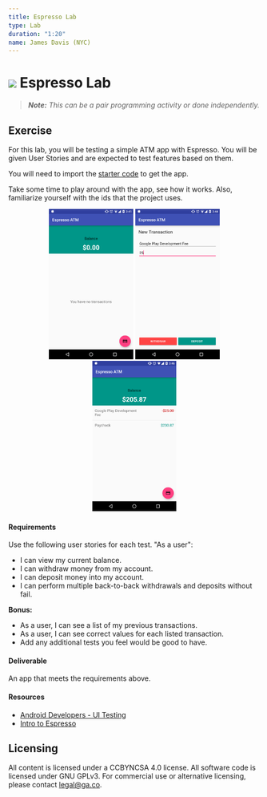 ```yaml
---
title: Espresso Lab
type: Lab
duration: "1:20"
name: James Davis (NYC)
---
```


# ![](https://ga-dash.s3.amazonaws.com/production/assets/logo-9f88ae6c9c3871690e33280fcf557f33.png) Espresso Lab

> ***Note:*** _This can be a pair programming activity or done independently._

## Exercise

For this lab, you will be testing a simple ATM app with Espresso. You will be given User Stories and are expected to test features based on them.

You will need to import the [starter code](starter-code) to get the app.

Take some time to play around with the app, see how it works. Also, familiarize yourself with the ids that the project uses.

<p align="center">
  <img src="screenshots/1_balance.png" height="300px"/> <img src="screenshots/2_newTransaction.png" height="300px"/> <img src="screenshots/3_filledBalance.png" height="300px"/>
</p>

#### Requirements

Use the following user stories for each test. "As a user":

* I can view my current balance.
* I can withdraw money from my account.
* I can deposit money into my account.
* I can perform multiple back-to-back withdrawals and deposits without fail.

**Bonus:**

* As a user, I can see a list of my previous transactions.
* As a user, I can see correct values for each listed transaction.
* Add any additional tests you feel would be good to have.

#### Deliverable

An app that meets the requirements above.

#### Resources

- [Android Developers - UI Testing](http://developer.android.com/training/testing/ui-testing/espresso-testing.html)
- [Intro to Espresso](https://androidresearch.wordpress.com/2015/04/04/an-introduction-to-espresso/)

## Licensing
All content is licensed under a CC­BY­NC­SA 4.0 license.
All software code is licensed under GNU GPLv3. For commercial use or alternative licensing, please contact legal@ga.co.

